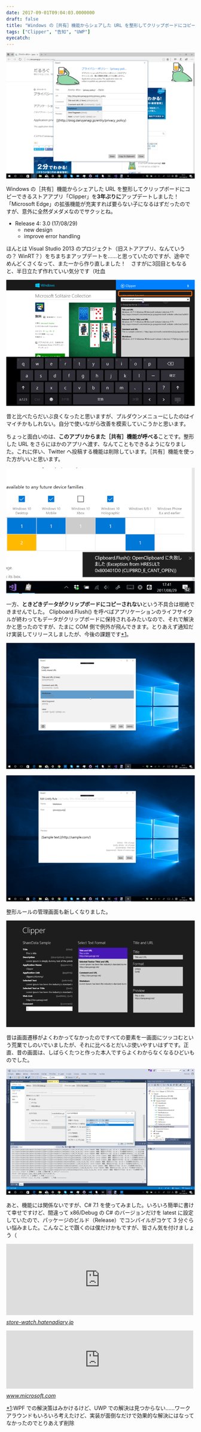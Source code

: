 ```yaml
---
date: 2017-09-01T09:04:03.0000000
draft: false
title: "Windows の［共有］機能からシェアした URL を整形してクリップボードにコピーできるストアアプリ「Clipper」v3.0.0 を公開しました"
tags: ["Clipper", "告知", "UWP"]
eyecatch: 
---
```

<p><span itemscope itemtype="http://schema.org/Photograph"><img src="20170901084555.png" alt="f:id:daruyanagi:20170901084555p:plain" title="f:id:daruyanagi:20170901084555p:plain" class="hatena-fotolife" itemprop="image"></span></p><p>Windows の［共有］機能からシェアした URL を整形してクリップボードにコピーできるストアアプリ「Clipper」を<b>3年ぶりに</b>アップデートしました！ 「Microsoft Edge」の拡張機能が充実すれば要らない子になるはずだったのですが、意外に全然ダメダメなのでサクッとね。</p>

<ul>
<li>Release 4: 3.0 (17/08/29)
<ul>
<li>new design</li>
<li>improve error handling</li>
</ul></li>
</ul><p>ほんとは Visual Studio 2013 のプロジェクト（旧ストアアプリ、なんていうの？ WinRT？）をちまちまアップデートを……と思っていたのですが、途中でめんどくさくなって、また一から作り直しました！　さすがに3回目ともなると、半日立たず作れていい気分です（吐血</p><p><span itemscope itemtype="http://schema.org/Photograph"><img src="20170901084843.png" alt="f:id:daruyanagi:20170901084843p:plain" title="f:id:daruyanagi:20170901084843p:plain" class="hatena-fotolife" itemprop="image"></span></p><p>昔と比べたらだいぶ良くなったと思いますが、プルダウンメニューにしたのはイマイチかもしれない。自分で使いながら改善を模索していこうかと思います。</p><p>ちょっと面白いのは、<b>このアプリからまた［共有］機能が呼べる</b>ことです。整形した URL をさらにほかのアプリへ渡す、なんてこともできるようになりました。これに伴い、Twitter へ投稿する機能は削除しています。［共有］機能を使った方がいいと思います。</p><p><span itemscope itemtype="http://schema.org/Photograph"><img src="20170901085337.png" alt="f:id:daruyanagi:20170901085337p:plain" title="f:id:daruyanagi:20170901085337p:plain" class="hatena-fotolife" itemprop="image"></span></p><p>一方、<b>ときどきデータがクリップボードにコピーされない</b>という不具合は根絶できませんでした。 Clipboard.Flush() を呼べばアプリケーションのライフサイクルが終わってもデータがクリップボードに保持されるみたいなので、それで解決かと思ったのですが、たまに COM 側で例外が飛んできます。とりあえず通知だけ実装してリリースしましたが、今後の課題です<a href="#f-341c777e" name="fn-341c777e" title="WPF での解決策はみかけるけど、UWP での解決は見つからない……ワークアラウンドもいろいろ考えたけど、実装が面倒なだけで効果的な解決にはなってなかったのでとりあえず削除">*1</a>。</p><p><span itemscope itemtype="http://schema.org/Photograph"><img src="20170901084949.png" alt="f:id:daruyanagi:20170901084949p:plain" title="f:id:daruyanagi:20170901084949p:plain" class="hatena-fotolife" itemprop="image"></span></p><p><span itemscope itemtype="http://schema.org/Photograph"><img src="20170901084951.png" alt="f:id:daruyanagi:20170901084951p:plain" title="f:id:daruyanagi:20170901084951p:plain" class="hatena-fotolife" itemprop="image"></span></p><p>整形ルールの管理画面も新しくなりました。</p><p><a href="http://cdn-ak.f.st-hatena.com/images/fotolife/d/daruyanagi/20140826/20140826091050.png" class="http-image" target="_blank"><img src="20140826091050.png" class="http-image" alt="http://cdn-ak.f.st-hatena.com/images/fotolife/d/daruyanagi/20140826/20140826091050.png"></a></p><p>昔は画面遷移がよくわかってなかったのですべての要素を一画面にツッコむという荒業でしのいでいましたが、それに比べるとだいぶ使いやすいはずです。正直、昔の画面は、しばらくたつと作った本人ですらよくわからなくなるひどいものでした。</p><p><span itemscope itemtype="http://schema.org/Photograph"><img src="20170901085908.png" alt="f:id:daruyanagi:20170901085908p:plain" title="f:id:daruyanagi:20170901085908p:plain" class="hatena-fotolife" itemprop="image"></span></p><p>あと、機能には関係ないですが、C# 7.1 を使ってみました。いろいろ簡単に書けて幸せですけど、間違って x86/Debug の C# のバージョンだけを latest に設定していたので、パッケージのビルド（Release）でコンパイルがコケて 3 分ぐらい悩みました。こんなことで躓くのは僕だけかもですが、皆さん気を付けましょう（</p><p><iframe src="https://hatenablog-parts.com/embed?url=http%3A%2F%2Fstore-watch.hatenadiary.jp%2Fentry%2F2017%2F09%2F01%2F084209" title="【更新】Clipper - Windows Store Watch" class="embed-card embed-blogcard" scrolling="no" frameborder="0" style="display: block; width: 100%; height: 190px; max-width: 500px; margin: 10px 0px;"></iframe><cite class="hatena-citation"><a href="http://store-watch.hatenadiary.jp/entry/2017/09/01/084209">store-watch.hatenadiary.jp</a></cite></p><p><iframe src="https://hatenablog-parts.com/embed?url=https%3A%2F%2Fwww.microsoft.com%2Fja-jp%2Fstore%2Fp%2Fclipper%2F9wzdncrdf8kz" title="Clipper を購入 - Microsoft ストア 日本" class="embed-card embed-webcard" scrolling="no" frameborder="0" style="display: block; width: 100%; height: 155px; max-width: 500px; margin: 10px 0px;"></iframe><cite class="hatena-citation"><a href="https://www.microsoft.com/ja-jp/store/p/clipper/9wzdncrdf8kz">www.microsoft.com</a></cite></p>
<div class="footnote">
<p class="footnote"><a href="#fn-341c777e" name="f-341c777e" class="footnote-number">*1</a><span class="footnote-delimiter">:</span><span class="footnote-text">WPF での解決策はみかけるけど、UWP での解決は見つからない……ワークアラウンドもいろいろ考えたけど、実装が面倒なだけで効果的な解決にはなってなかったのでとりあえず削除</span></p>
</div>